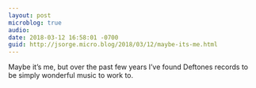 ```yaml
---
layout: post
microblog: true
audio: 
date: 2018-03-12 16:58:01 -0700
guid: http://jsorge.micro.blog/2018/03/12/maybe-its-me.html
---
```

Maybe it’s me, but over the past few years I’ve found Deftones records to be simply wonderful music to work to.
